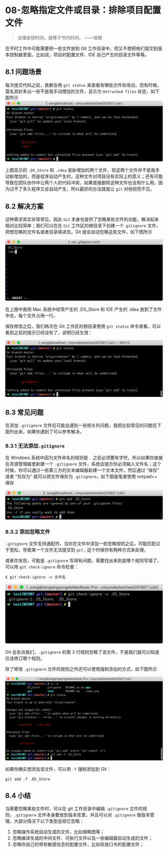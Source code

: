 # 08-忽略指定文件或目录：排除项目配置文件

> 合理安排时间，就等于节约时间。 ——培根

在平时工作中可能需要把一些文件放到 Git 工作目录中，但又不想把他们提交到版本控制器里面，比如说，项目的配置文件、IDE 自己产生的目录文件等等。

## 8.1 问题场景

每次提交代码之前，我都会用 `git status` 来查看有哪些文件有改动，但有时候，莫名其妙多出一些不是我手动增加的文件，显示为 `Untracked files` 状态，如下图所示
![image-20230728150436199](./assets/image-20230728150436199.png)

上图显示的 `.DS_Store` 和 `.idea` 是新增加的两个文件，但这两个文件并不是我手动新增加的，而是程序自动产生的，这种文件对项目没有实际上的意义；还有可能导致在团队协作中让两个人的代码冲突，如果直接删除这种文件也没用什么用，因为过不了多久程序又会自动产生，所以最好的办法就是让 `git` 对他视而不见。

## 8.2 解决方案

这种需求其实非常常见，因此 `Git` 本身也提供了忽略某些文件的功能，解决起来相对比较简单；我们可以在在 `Git` 工作区的根目录下创建一个`.gitignore` 文件，把想忽略的文件名或者目录填进去，Git 就会自动忽略这些文件，如下图所示

![image-20230728150448149](./assets/image-20230728150448149.png)

在上图中我把 Mac 系统中经常产生的 .DS_Store 和 IDE 产生的 .idea 放到了文件中去，每个文件占用一行。

保存修改之后，我们再次在 Git 工作区的根目录使用 `git status` 命令查看，可以看到之前的提示已经没有了，说明已经生效：

![image-20230728150500337](./assets/image-20230728150500337.png)

## 8.3 常见问题

在添加 `.gitignore` 文件后可能会遇到一些相关的问题，我把比较常见的问题在下面列出来，如果你遇到了可以参考解决。

### 8.3.1 无法添加`.gitignore`

在 Windows 系统中因为文件命名的规则是 `.` 之前必须要有字符，所以如果你直接在资源管理器里新建一个 `.gitignore` 文件，系统会提示你必须输入文件名；这个时候，你可以通过一些第三方的文本编辑器新建一个文本文件，然后通过 “保存” 或者 “另存为” 就可以把文件保存为 `.gitignore`，如下图是笔者使用 notpad++ 保存

![image-20230728150527253](./assets/image-20230728150527253.png)

### 8.3.2 添加忽略文件

`.gitignore` 文件支持通配符，当你在文件中添加一些忽略规则之后，可能匹配过于宽松，导致某一个文件无法提交到 `git` ; 这个时候你有两种方式来处理，

或者你发现，可能是 `.gitignore` 写得有问题，需要找出来到底哪个规则写错了，可以用 `git check-ignore` 命令检查：

```
$ git check-ignore -v 文件名
```

![image-20230728150544014](./assets/image-20230728150544014.png)

Git 会告诉我们，`.gitignore` 的第 3 行规则忽略了该文件，于是我们就可以知道应该修订哪个规则。

除了修改 `.gitignore` 文件的规则之外还可以使用强制添加的方式，如下图所示

![image-20230728150553861](./assets/image-20230728150553861.png)

如果你确实想添加该文件，可以用 `-f` 强制添加到 Git：

```
git add -f .DS_Store
```

## 8.4 小结

当需要忽略某些文件时，可以在 git 工作目录中编辑 `.gitignore` 文件的规则，`.gitignore` 文件本身要放到版本库里，并且可以对 `.gitignore` 做版本管理，大部分情况下以下类型会把它忽略：

1. 忽略操作系统自动生成的文件，比如缩略图等；
2. 忽略编译生成的中间文件、可执行文件以及一些编辑器自动生成的文件；
3. 忽略你自己的带有敏感信息的配置文件，比如存放口令的配置文件；
